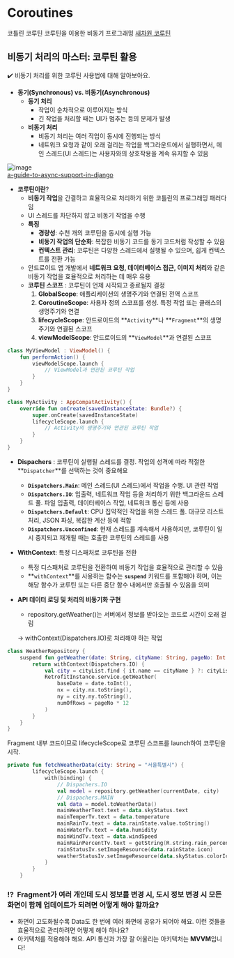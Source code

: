 # Coroutines
코틀린 코루틴 코루틴을 이용한 비동기 프로그래밍
[새차원 코루틴](https://www.inflearn.com/course/%EC%83%88%EC%B0%A8%EC%9B%90-%EC%BD%94%ED%8B%80%EB%A6%B0-%EC%BD%94%EB%A3%A8%ED%8B%B4#curriculum)

## 비동기 처리의 마스터: 코루틴 활용

<aside>
✔️ 비동기 처리를 위한 코루틴 사용법에 대해 알아보아요.

</aside>

- **동기(Synchronous) vs. 비동기(Asynchronous)**
    - **동기 처리**
        - 작업이 순차적으로 이루어지는 방식
        - 긴 작업을 처리할 때는 UI가 멈추는 등의 문제가 발생
    - **비동기 처리**
        - 비동기 처리는 여러 작업이 동시에 진행되는 방식
        - 네트워크 요청과 같이 오래 걸리는 작업을 백그라운드에서 실행하면서, 메인 스레드(UI 스레드)는 사용자와의 상호작용을 계속 유지할 수 있음
     

![image](https://github.com/chihyeonwon/Coroutines/assets/58906858/0df2beda-38e2-4db5-865a-46996b23d45c)      
[a-guide-to-async-support-in-django](https://xn--dev-c28m.to/pragativerma18/unlocking-performance-a-guide-to-async-support-in-django-2jdj)     

- **코루틴이란**?
    - **비동기 작업**을 간결하고 효율적으로 처리하기 위한 코틀린의 프로그래밍 패러다임
    - UI 스레드를 차단하지 않고 비동기 작업을 수행
    - **특징**
        - **경량성**: 수천 개의 코루틴을 동시에 실행 가능
        - **비동기 작업의 단순화**: 복잡한 비동기 코드를 동기 코드처럼 작성할 수 있음
        - **컨텍스트 관리**: 코루틴은 다양한 스레드에서 실행될 수 있으며, 쉽게 컨텍스트를 전환 가능
    - 안드로이드 앱 개발에서 **네트워크 요청, 데이터베이스 접근, 이미지 처리**와 같은 비동기 작업을 효율적으로 처리하는 데 매우 유용
    - **코루틴 스코프** : 코루틴이 언제 시작되고 종료될지 결정
        1. **GlobalScope**: 애플리케이션의 생명주기와 연결된 전역 스코프
        2. **CoroutineScope**: 사용자 정의 스코프를 생성. 특정 작업 또는 클래스의 생명주기와 연결
        3. **lifecycleScope**: 안드로이드의 **`Activity`**나 **`Fragment`**의 생명주기와 연결된 스코프
        4. **viewModelScope**: 안드로이드의 **`ViewModel`**과 연결된 스코프
     
```kotlin
class MyViewModel : ViewModel() {
    fun performAction() {
        viewModelScope.launch {
            // ViewModel과 연관된 코루틴 작업
        }
    }
}

class MyActivity : AppCompatActivity() {
    override fun onCreate(savedInstanceState: Bundle?) {
        super.onCreate(savedInstanceState)
        lifecycleScope.launch {
            // Activity의 생명주기와 연관된 코루틴 작업
        }
    }
}
```
- **Dispachers** : 코루틴이 실행될 스레드를 결정. 작업의 성격에 따라 적절한 **`Dispatcher`**를 선택하는 것이 중요해요
    - **`Dispatchers.Main`**: 메인 스레드(UI 스레드)에서 작업을 수행. UI 관련 작업
    - **`Dispatchers.IO`**: 입출력, 네트워크 작업 등을 처리하기 위한 백그라운드 스레드 풀. 파일 입출력, 데이터베이스 작업, 네트워크 통신 등에 사용
    - **`Dispatchers.Default`**: CPU 집약적인 작업을 위한 스레드 풀. 대규모 리스트 처리, JSON 파싱, 복잡한 계산 등에 적합
    - **`Dispatchers.Unconfined`**: 현재 스레드를 계속해서 사용하지만, 코루틴이 일시 중지되고 재개될 때는 호출한 코루틴의 스레드를 사용
    
- **WithContext**: 특정 디스패처로 코루틴을 전환
    - 특정 디스패처로 코루틴을 전환하여 비동기 작업을 효율적으로 관리할 수 있음
    - **`withContext`**를 사용하는 함수는 **`suspend`** 키워드를 포함해야 하며, 이는 해당 함수가 코루틴 또는 다른 중단 함수 내에서만 호출될 수 있음을 의미

- **API 데이터 로딩 및 처리의 비동기화 구현**
    - repository.getWeather()는 서버에서 정보를 받아오는 코드로 시간이 오래 걸림
    
    → withContext(Dispatchers.IO)로 처리해야 하는 작업
```kotlin
class WeatherRepository {
    suspend fun getWeather(date: String, cityName: String, pageNo: Int = 1): WeatherModel {
        return withContext(Dispatchers.IO) {
            val city = cityList.find { it.name == cityName } ?: cityList.first()
            RetrofitInstance.service.getWeather(
                baseDate = date.toInt(),
                nx = city.nx.toString(),
                ny = city.ny.toString(),
                numOfRows = pageNo * 12
            )
        }
    }
}
```
Fragment 내부 코드이므로 lifecycleScope로 코루틴 스코프를 launch하여 코루틴을 시작.
```kotlin
private fun fetchWeatherData(city: String = "서울특별시") {
        lifecycleScope.launch {
            with(binding) {
                // Dispachers.IO
                val model = repository.getWeather(currentDate, city)
                // Dispachers.MAIN
                val data = model.toWeatherData()
                mainWeatherText.text = data.skyStatus.text
                mainTemperTv.text = data.temperature
                mainRainTv.text = data.rainState.value.toString()
                mainWaterTv.text = data.humidity
                mainWindTv.text = data.windSpeed
                mainRainPercentTv.text = getString(R.string.rain_percent, data.rainPercent)
                rainStatusIv.setImageResource(data.rainState.icon)
                weatherStatusIv.setImageResource(data.skyStatus.colorIcon)
            }
        }
    }
```
### ⁉️  Fragment가 여러 개인데 도시 정보를 변경 시, 도시 정보 변경 시 모든 화면이 함께 업데이트가 되려면 어떻게 해야 할까요?

- 화면이 고도화될수록 Data도 한 번에 여러 화면에 공유가 되어야 해요. 이런 것들을 효율적으로 관리하려면 어떻게 해야 하나요?
- 아키텍처를 적용해야 해요. API 통신과 가장 잘 어울리는 아키텍처는 **MVVM**입니다!

